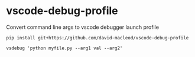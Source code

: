 # vscode-debug-profile
Convert command line args to vscode debugger launch profile

`pip install git+https://github.com/david-macleod/vscode-debug-profile`

`vsdebug 'python myfile.py --arg1 val --arg2'`
